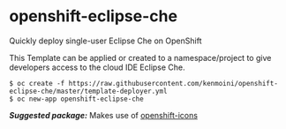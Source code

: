 # openshift-eclipse-che

Quickly deploy single-user Eclipse Che on OpenShift

This Template can be applied or created to a namespace/project to give developers access to the cloud IDE Eclipse Che.

```
$ oc create -f https://raw.githubusercontent.com/kenmoini/openshift-eclipse-che/master/template-deployer.yml
$ oc new-app openshift-eclipse-che
```

***Suggested package:*** Makes use of [openshift-icons](https://github.com/kenmoini/openshift-icons)
